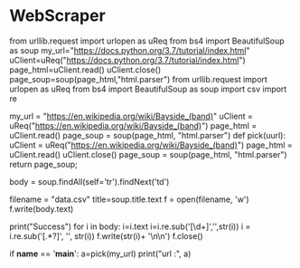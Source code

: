 # WebScraper

from urllib.request import urlopen as uReq
 from bs4 import BeautifulSoup as soup
 my_url="https://docs.python.org/3.7/tutorial/index.html"
 uClient=uReq("https://docs.python.org/3.7/tutorial/index.html")
 page_html=uClient.read()
 uClient.close()
 page_soup=soup(page_html,"html.parser")
from urllib.request import urlopen as uReq
from bs4 import BeautifulSoup as soup
import csv
import re

my_url = "https://en.wikipedia.org/wiki/Bayside_(band)"
uClient = uReq("https://en.wikipedia.org/wiki/Bayside_(band)")
page_html = uClient.read()
page_soup = soup(page_html, "html.parser")
def pick(uurl):
    uClient = uReq("https://en.wikipedia.org/wiki/Bayside_(band)")
    page_html = uClient.read()
    uClient.close()
    page_soup = soup(page_html, "html.parser")
    return page_soup;


body = soup.findAll(self='tr').findNext('td')

filename = "data.csv"
title=soup.title.text
f = open(filename, 'w')
f.write(body.text)

print("Success")
for i in body:
        i=i.text
        i=i.re.sub('\[\d+\]','',str(i))
        i = i.re.sub('\[.*?\]', '', str(i))
f.write(str(i)+ '\n\n')
f.close()







if __name__ == '__main__':
        a=pick(my_url)
        print("url :", a)
